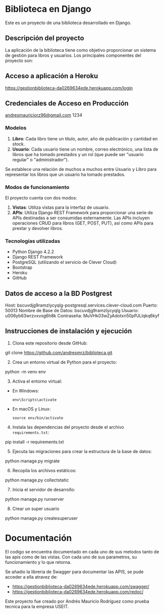 # Biblioteca en Django

Este es un proyecto de una biblioteca desarrollado en Django.

## Descripción del proyecto

La aplicación de la biblioteca tiene como objetivo proporcionar un sistema de gestión para libros y usuarios. Los principales componentes del proyecto son:

## Acceso a aplicación a Heroku

https://gestionbiblioteca-da0269634ede.herokuapp.com/login

## Credenciales de Acceso en Producción

andresmauriciorz96@gmail.com
1234

### Modelos

1. **Libro**: Cada libro tiene un título, autor, año de publicación y cantidad en stock.
2. **Usuario**: Cada usuario tiene un nombre, correo electrónico, una lista de libros que ha tomado prestados y un rol (que puede ser "usuario regular" o "administrador").

Se establece una relación de muchos a muchos entre Usuario y Libro para representar los libros que un usuario ha tomado prestados.

### Modos de funcionamiento

El proyecto cuenta con dos modos:

1. **Vistas**: Utiliza vistas para la interfaz de usuario.
2. **APIs**: Utiliza Django REST Framework para proporcionar una serie de APIs destinadas a ser consumidas externamente. Las APIs incluyen operaciones CRUD para libros (GET, POST, PUT), así como APIs para prestar y devolver libros.

### Tecnologías utilizadas

- Python Django 4.2.2
- Django REST Framework
- PostgreSQL (utilizando el servicio de Clever Cloud)
- Bootstrap
- Heroku
- GitHub

## Datos de acceso a la BD Postgrest

Host: bscuvdjg9ramzlycyqlg-postgresql.services.clever-cloud.com
Puerto: 50013
Nombre de Base de Datos: bscuvdjg9ramzlycyqlg
Usuario: u006yb63wrzvxvxg6h8k
Contraseña: MuVHk03wZyAdotxn50pPJLlqkq6kyf

## Instrucciones de instalación y ejecución

1. Clona este repositorio desde GitHub: 

git clone <https://github.com/andresmrz/biblioteca.git>

2. Crea un entorno virtual de Python para el proyecto:

python -m venv env

3. Activa el entorno virtual:

- En Windows:

  ```
  env\Scripts\activate
  ```

- En macOS y Linux:

  ```
  source env/bin/activate
  ```

4. Instala las dependencias del proyecto desde el archivo `requirements.txt`:

pip install -r requirements.txt

5. Ejecuta las migraciones para crear la estructura de la base de datos:

python manage.py migrate

6. Recopila los archivos estáticos:

python manage.py collectstatic

7. Inicia el servidor de desarrollo:

python manage.py runserver

8. Crear un super usuario

python manage.py createsuperuser

# Documentación

El codigo se encuentra documentado en cada uno de sus metodos tanto de las apis como de las vistas. Con cada uno de sus parametros, su funcionamiento y lo que retorna.

Se añadio la libreria de Swagger para documentar las APIS, se pude acceder a ella atravez de:

- https://gestionbiblioteca-da0269634ede.herokuapp.com/swagger/
- https://gestionbiblioteca-da0269634ede.herokuapp.com/redoc/

Este proyecto fue creado por Andrés Mauricio Rodríguez como prueba tecnica para la empresa USEIT.
